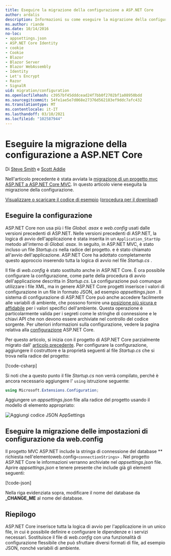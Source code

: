 ```yaml
---
title: Eseguire la migrazione della configurazione a ASP.NET Core
author: ardalis
description: Informazioni su come eseguire la migrazione della configurazione da un progetto MVC ASP.NET a un progetto MVC ASP.NET Core.
ms.author: riande
ms.date: 10/14/2016
no-loc:
- appsettings.json
- ASP.NET Core Identity
- cookie
- Cookie
- Blazor
- Blazor Server
- Blazor WebAssembly
- Identity
- Let's Encrypt
- Razor
- SignalR
uid: migration/configuration
ms.openlocfilehash: c3957bf45dddcead24f7bb0f2702bf1a08950bdd
ms.sourcegitcommit: 54fe1ae5e7d068e27376d562183ef9ddc7afc432
ms.translationtype: MT
ms.contentlocale: it-IT
ms.lasthandoff: 03/10/2021
ms.locfileid: "102587944"
---
```

# <a name="migrate-configuration-to-aspnet-core"></a>Eseguire la migrazione della configurazione a ASP.NET Core

Di [Steve Smith](https://ardalis.com/) e [Scott Addie](https://scottaddie.com)

Nell'articolo precedente è stata avviata la [migrazione di un progetto mvc ASP.NET a ASP.NET Core MVC](xref:migration/mvc). In questo articolo viene eseguita la migrazione della configurazione.

[Visualizzare o scaricare il codice di esempio](https://github.com/dotnet/AspNetCore.Docs/tree/main/aspnetcore/migration/configuration/samples) ([procedura per il download](xref:index#how-to-download-a-sample))

## <a name="setup-configuration"></a>Eseguire la configurazione

ASP.NET Core non usa più i file *Global. asax* e *web.config* usati dalle versioni precedenti di ASP.NET. Nelle versioni precedenti di ASP.NET, la logica di avvio dell'applicazione è stata inserita in un `Application_StartUp` metodo all'interno di *Global. asax*. In seguito, in ASP.NET MVC, è stato incluso un file *Startup.cs* nella radice del progetto. e è stato chiamato all'avvio dell'applicazione. ASP.NET Core ha adottato completamente questo approccio inserendo tutta la logica di avvio nel file *Startup.cs* .

Il file di *web.config* è stato sostituito anche in ASP.NET Core. È ora possibile configurare la configurazione, come parte della procedura di avvio dell'applicazione descritta in *Startup.cs*. La configurazione può comunque utilizzare i file XML, ma in genere ASP.NET Core progetti inserisce i valori di configurazione in un file in formato JSON, ad esempio *appsettings.json* . Il sistema di configurazione di ASP.NET Core può anche accedere facilmente alle variabili di ambiente, che possono fornire una [posizione più sicura e affidabile](xref:security/app-secrets) per i valori specifici dell'ambiente. Questa operazione è particolarmente valida per i segreti come le stringhe di connessione e le chiavi API che non devono essere archiviate nel controllo del codice sorgente. Per ulteriori informazioni sulla configurazione, vedere la pagina relativa alla [configurazione](xref:fundamentals/configuration/index) ASP.NET Core.

Per questo articolo, si inizia con il progetto di ASP.NET Core parzialmente migrato dall' [articolo precedente](xref:migration/mvc). Per configurare la configurazione, aggiungere il costruttore e la proprietà seguenti al file *Startup.cs* che si trova nella radice del progetto:

[!code-csharp[](configuration/samples/WebApp1/src/WebApp1/Startup.cs?range=11-16)]

Si noti che a questo punto il file *Startup.cs* non verrà compilato, perché è ancora necessario aggiungere l' `using` istruzione seguente:

```csharp
using Microsoft.Extensions.Configuration;
```

Aggiungere un *appsettings.json* file alla radice del progetto usando il modello di elemento appropriato:

![Aggiungi codice JSON AppSettings](configuration/_static/add-appsettings-json.png)

## <a name="migrate-configuration-settings-from-webconfig"></a>Eseguire la migrazione delle impostazioni di configurazione da web.config

Il progetto MVC ASP.NET include la stringa di connessione del database ** richiesta nell'elementoweb.config`<connectionStrings>` . Nel progetto ASP.NET Core le informazioni verranno archiviate nel *appsettings.json* file. Aprire *appsettings.json* e tenere presente che include già gli elementi seguenti:

[!code-json[](../migration/configuration/samples/WebApp1/src/WebApp1/appsettings.json?highlight=4)]

Nella riga evidenziata sopra, modificare il nome del database da **_CHANGE_ME** al nome del database.

## <a name="summary"></a>Riepilogo

ASP.NET Core inserisce tutta la logica di avvio per l'applicazione in un unico file, in cui è possibile definire e configurare le dipendenze e i servizi necessari. Sostituisce il file di *web.config* con una funzionalità di configurazione flessibile che può sfruttare diversi formati di file, ad esempio JSON, nonché variabili di ambiente.
